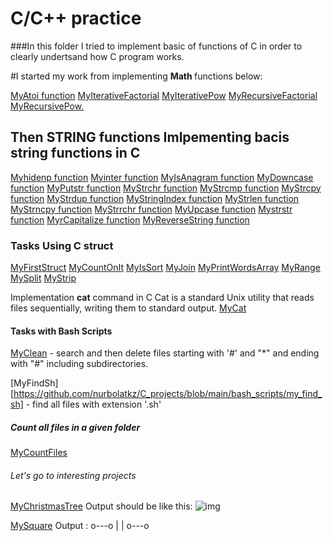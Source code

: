 # C/C++ practice

###In this folder I tried to implement basic of functions of C in order to clearly undertsand how C program works.

#I started my work from implementing <b>Math </b> functions below:

[MyAtoi function](https://github.com/nurbolatkz/C_projects/blob/main/C%20math/my_atoi.c)
[MyIterativeFactorial](https://github.com/nurbolatkz/C_projects/blob/main/C%20math/my_iterative_factorial.c)
[MyIterativePow](https://github.com/nurbolatkz/C_projects/blob/main/C%20math/my_iterative_pow.c)
[MyRecursiveFactorial](https://github.com/nurbolatkz/C_projects/blob/main/C%20math/my_recursive_factorial.c)
[MyRecursivePow.](https://github.com/nurbolatkz/C_projects/blob/main/C%20math/my_recursive_pow.c)

## Then STRING functions Imlpementing bacis string functions in C 
[Myhidenp function](https://github.com/nurbolatkz/C_projects/blob/main/C%20string%20functions/hidenp.c)
[Myinter function](https://github.com/nurbolatkz/C_projects/blob/main/C%20string%20functions/inter.c)
[MyIsAnagram function](https://github.com/nurbolatkz/C_projects/blob/main/C%20string%20functions/is_anagram.c)
[MyDowncase function](https://github.com/nurbolatkz/C_projects/blob/main/C%20string%20functions/my_downcase.c)
[MyPutstr function](https://github.com/nurbolatkz/C_projects/blob/main/C%20string%20functions/my_putstr.c)
[MyStrchr function](https://github.com/nurbolatkz/C_projects/blob/main/C%20string%20functions/my_strchr.c)
[MyStrcmp function](https://github.com/nurbolatkz/C_projects/blob/main/C%20string%20functions/my_strcmp.c)
[MyStrcpy function](https://github.com/nurbolatkz/C_projects/blob/main/C%20string%20functions/my_strcpy.c)
[MyStrdup function](https://github.com/nurbolatkz/C_projects/blob/main/C%20string%20functions/my_strdup.c)
[MyStringIndex function](https://github.com/nurbolatkz/C_projects/blob/main/C%20string%20functions/my_string_index.c)
[MyStrlen function](https://github.com/nurbolatkz/C_projects/blob/main/C%20string%20functions/my_strlen_function.c)
[MyStrncpy function](https://github.com/nurbolatkz/C_projects/blob/main/C%20string%20functions/my_strncpy.c)
[MyStrrchr function](https://github.com/nurbolatkz/C_projects/blob/main/C%20string%20functions/my_strrchr.c)
[MyUpcase function](https://github.com/nurbolatkz/C_projects/blob/main/C%20string%20functions/my_upcase.c)
[Mystrstr function](https://github.com/nurbolatkz/C_projects/blob/main/C%20string%20functions/mystrstr)
[MyrCapitalize function](https://github.com/nurbolatkz/C_projects/blob/main/C%20string%20functions/rcapitalize.c)
[MyReverseString function](https://github.com/nurbolatkz/C_projects/blob/main/C%20string%20functions/reverse_string.c)

### Tasks Using C struct 
[MyFirstStruct](https://github.com/nurbolatkz/C_projects/blob/main/C%20struct/my_first_struct.c)
[MyCountOnIt](https://github.com/nurbolatkz/C_projects/blob/main/C%20struct/my_count_on_it.c)
[MyIsSort](https://github.com/nurbolatkz/C_projects/blob/main/C%20struct/my_is_sort.c)
[MyJoin](https://github.com/nurbolatkz/C_projects/blob/main/C%20struct/my_join.c)
[MyPrintWordsArray](https://github.com/nurbolatkz/C_projects/blob/main/C%20struct/my_print_words_array.c)
[MyRange](https://github.com/nurbolatkz/C_projects/blob/main/C%20struct/my_range.c)
[MySplit](https://github.com/nurbolatkz/C_projects/blob/main/C%20struct/my_split.c)
[MyStrip](https://github.com/nurbolatkz/C_projects/blob/main/C%20struct/my_strip.c)

Implementation <b>cat</b> command in C
Cat is a standard Unix utility that reads files sequentially, writing them to standard output.
[MyCat](https://github.com/nurbolatkz/C_projects/tree/main/Implementation%20cat)


#### Tasks with Bash Scripts
[MyClean](https://github.com/nurbolatkz/C_projects/blob/main/bash_scripts/my_clean) - search and then delete files starting with '#' and "*" and ending with "#" including subdirectories.

[MyFindSh][https://github.com/nurbolatkz/C_projects/blob/main/bash_scripts/my_find_sh] - find all files with extension '.sh'

##### Count all files in a given folder
[MyCountFiles](https://github.com/nurbolatkz/C_projects/tree/main/count_files_folder)


###### Let's go to interesting projects
[MyChristmasTree](https://github.com/nurbolatkz/C_projects/blob/main/my_christmas_tree/my_christmas_tree.c)
Output should be like this:
![img](https://www.tutorialspoint.com/assets/questions/media/22900/christmas_tree.jpg)

[MySquare](https://github.com/nurbolatkz/C_projects/blob/main/my_christmas_tree/my_square.c)
Output : o---o
         |   |
         o---o
  
  



